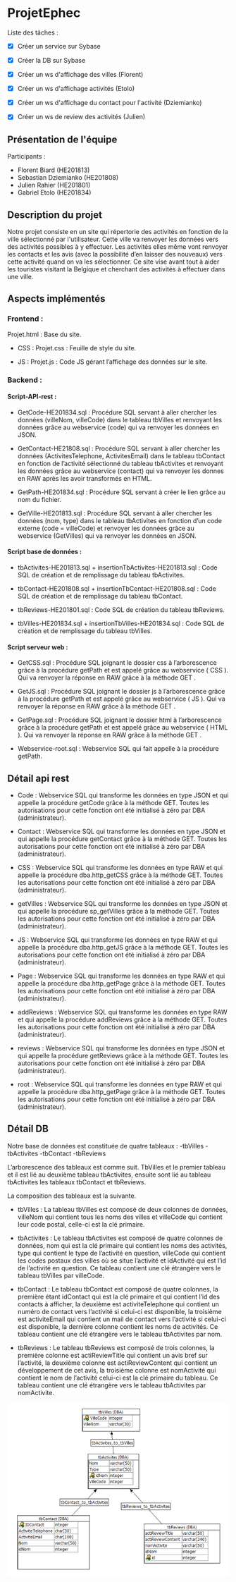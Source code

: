 # ProjetEphec
Liste des tâches :
- [x] Créer un service sur Sybase
- [x] Créer la DB sur Sybase
- [x] Créer un ws d'affichage des villes (Florent)
- [x] Créer un ws d'affichage activités (Etolo)
- [x] Créer un ws d'affichage du contact pour l'activité (Dziemianko)
- [x] Créer un ws de review des activités (Julien)



## Présentation de l'équipe
Participants :
- Florent Biard (HE201813)
- Sebastian Dziemianko (HE201808)
- Julien Rahier (HE201801)
- Gabriel Etolo (HE201834)


## Description du projet
Notre projet consiste en un site qui répertorie des activités en fonction de la ville sélectionné par l'utilisateur. Cette ville va renvoyer les données vers des activités possibles à y effectuer. Les activités elles même vont renvoyer les contacts et les avis (avec la possibilité d’en laisser des nouveaux) vers cette activité quand on va les sélectionner. Ce site vise avant tout à aider les touristes visitant la Belgique et cherchant des activités à effectuer dans une ville.

## Aspects implémentés

### Frontend :
Projet.html : Base du site.

- CSS :
Projet.css : Feuille de style du site.

- JS :
Projet.js : Code JS gérant l’affichage des données sur le site.

### Backend :

#### Script-API-rest :

- GetCode-HE201834.sql : Procédure SQL servant à aller chercher les données (villeNom, villeCode) dans le tableau tbVilles et renvoyant les données grâce au webservice (code) qui va renvoyer les données en JSON.

- GetContact-HE21808.sql : Procédure SQL servant à aller chercher les données (ActivitesTelephone, ActivitesEmail) dans le tableau tbContact en fonction de l’activité sélectionné du tableau tbActivites et renvoyant les données grâce au webservice (contact) qui va renvoyer les donnes en RAW après les avoir transformés en HTML.

- GetPath-HE201834.sql : Procédure SQL servant à créer le lien grâce au nom du fichier.

- GetVille-HE201813.sql : Procédure SQL servant à aller chercher les données (nom, type) dans le tableau tbActivites en fonction d’un code externe (code = villeCode) et renvoyer les données grâce au webservice (GetVilles) qui va renvoyer les données en JSON.

#### Script base de données :

- tbActivites-HE201813.sql + insertionTbActivites-HE201813.sql : Code SQL de création et de remplissage du tableau tbActivites.

- tbContact-HE201808.sql + insertionTbContact-HE201808.sql : Code SQL de création et de remplissage du tableau tbContact.

- tbReviews-HE201801.sql : Code SQL de création du tableau tbReviews.

- tbVilles-HE201834.sql + insertionTbVilles-HE201834.sql : Code SQL de création et de remplissage du tableau tbVilles.

#### Script serveur web :

- GetCSS.sql : Procédure SQL joignant le dossier css à l’arborescence grâce à la procédure getPath et est appelé grâce au webservice ( CSS ). Qui va renvoyer la réponse en RAW grâce à la méthode GET .

- GetJS.sql : Procédure SQL joignant le dossier js à l’arborescence grâce à la procédure getPath et est appelé grâce au webservice ( JS ). Qui va renvoyer la réponse en RAW grâce à la méthode GET .

- GetPage.sql : Procédure SQL joignant le dossier html à l’arborescence grâce à la procédure getPath et est appelé grâce au webservice ( HTML ). Qui va renvoyer la réponse en RAW grâce à la méthode GET .

- Webservice-root.sql : Webservice SQL qui fait appelle à la procédure getPath.

## Détail api rest
- Code : Webservice SQL qui transforme les données en type JSON et qui appelle la procédure getCode grâce à la méthode GET. Toutes les autorisations pour cette fonction ont été initialisé à zéro par DBA (administrateur).

- Contact : Webservice SQL qui transforme les données en type JSON et qui appelle la procédure getContact grâce à la méthode GET. Toutes les autorisations pour cette fonction ont été initialisé à zéro par DBA (administrateur).

- CSS : Webservice SQL qui transforme les données en type RAW et qui appelle la procédure dba.http_getCSS grâce à la méthode GET. Toutes les autorisations pour cette fonction ont été initialisé à zéro par DBA (administrateur).

- getVilles : Webservice SQL qui transforme les données en type JSON et qui appelle la procédure sp_getVilles grâce à la méthode GET. Toutes les autorisations pour cette fonction ont été initialisé à zéro par DBA (administrateur).

- JS : Webservice SQL qui transforme les données en type RAW et qui appelle la procédure dba.http_getJS grâce à la méthode GET. Toutes les autorisations pour cette fonction ont été initialisé à zéro par DBA (administrateur).

- Page : Webservice SQL qui transforme les données en type RAW et qui appelle la procédure dba.http_getPage grâce à la méthode GET. Toutes les autorisations pour cette fonction ont été initialisé à zéro par DBA (administrateur).

- addReviews : Webservice SQL qui transforme les données en type RAW et qui appelle la procédure addReviews grâce à la méthode GET. Toutes les autorisations pour cette fonction ont été initialisé à zéro par DBA (administrateur).

- reviews : Webservice SQL qui transforme les données en type JSON et qui appelle la procédure getReviews grâce à la méthode GET. Toutes les autorisations pour cette fonction ont été initialisé à zéro par DBA (administrateur).

- root : Webservice SQL qui transforme les données en type RAW et qui appelle la procédure dba.http_getPage grâce à la méthode GET. Toutes les autorisations pour cette fonction ont été initialisé à zéro par DBA (administrateur).


## Détail DB
Notre base de données est constituée de quatre tableaux :
-tbVilles
-tbActivites
-tbContact
-tbReviews

L’arborescence des tableaux est comme suit. TbVilles et le premier tableau et il est lié au deuxième tableau tbActivites, ensuite sont lié au tableau tbActivites les tableaux tbContact et tbReviews.

La composition des tableaux est la suivante.

- tbVilles :
La tableau tbVilles est composé de deux colonnes de données, villeNom qui contient tous les noms des villes et villeCode qui contient leur code postal, celle-ci est la clé primaire.

- tbActivites :
Le tableau tbActivites est composé de quatre colonnes de données, nom qui est la clé primaire qui contient les noms des activités, type qui contient le type de l’activité en question, villeCode qui contient les codes postaux des villes où se situe l’activité et idActivité qui est l’id de l’activité en question. Ce tableau contient une clé étrangère vers le tableau tbVilles par villeCode.

- tbContact :
Le tableau tbContact est composé de quatre colonnes, la première étant idContact qui est la clé primaire et qui contient l’id des contacts à afficher, la deuxième est activiteTelephone qui contient un numéro de contact vers l’activité si celui-ci est disponible, la troisième est activiteEmail qui contient un mail de contact vers l’activité si celui-ci est disponible, la dernière colonne contient les noms de activités. Ce tableau contient une clé étrangère vers le tableau tbActivites par nom.

- tbReviews :
Le tableau tbReviews est composé de trois colonnes, la première colonne est actiReviewTitle qui contient un avis bref sur l’activité, la deuxième colonne est actiReviewContent qui contient un développement de cet avis, la troisième colonne est nomActivité qui contient le nom de l’activité celui-ci est la clé primaire du tableau. Ce tableau contient une clé étrangère vers le tableau tbActivites par nomActivite.


![dbStructuredb](dbStructuredb.png)
